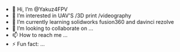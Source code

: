 - 👋 Hi, I’m @Yakuz4FPV
- 👀 I’m interested in UAV'S /3D print /videography
- 🌱 I’m currently learning solidworks fusion360 and davinci rezolve
- 💞️ I’m looking to collaborate on ...
- 📫 How to reach me ...
- ⚡ Fun fact: ...

<!---
Yakuz4FPV/Yakuz4FPV is a ✨ special ✨ repository because its `README.md` (this file) appears on your GitHub profile.
You can click the Preview link to take a look at your changes.
--->
